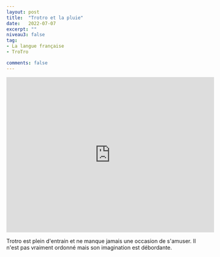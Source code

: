 ```yaml
---
layout: post
title:  "Trotro et la pluie"
date:   2022-07-07
excerpt: ""
niveau3: false
tag:
- La langue française
- TroTro

comments: false
---
```

<center>
<img style="display: none;" src="/assets/img/thumbnails/trotro-07.jpg" alt="" width="1" height="1">
<iframe width="542px" height="406px" src="https://www.youtube.com/embed/nUUYOpWfNWw?rel=0&controls=1&showinfo=0&modestbranding=1&enablejsapi=1" allowfullscreen frameborder="0" ></iframe></center>

Trotro est plein d'entrain et ne manque jamais une occasion de s'amuser. Il n'est pas vraiment ordonné mais son imagination est débordante. 
